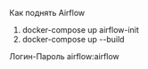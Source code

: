 Как поднять Airflow
1. docker-compose up airflow-init
2. docker-compose up --build

Логин-Пароль
airflow:airflow

